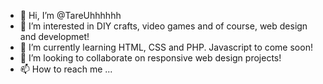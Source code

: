 - 👋 Hi, I’m @TareUhhhhhh
- 👀 I’m interested in DIY crafts, video games and of course, web design and developmet!
- 🌱 I’m currently learning HTML, CSS and PHP. Javascript to come soon!
- 💞️ I’m looking to collaborate on responsive web design projects!
- 📫 How to reach me ...

<!---
TareUhhhhhh/TareUhhhhhh is a ✨ special ✨ repository because its `README.md` (this file) appears on your GitHub profile.
You can click the Preview link to take a look at your changes.
--->
